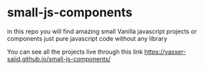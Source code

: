 # small-js-components

in this repo you will find amazing small Vanilla javascript projects or components
just pure javascript code without any library

You can see all the projects live through this link
https://yasser-saiid.github.io/small-js-components/
